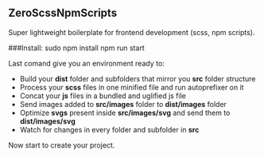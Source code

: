 ## ZeroScssNpmScripts
Super lightweight boilerplate for frontend development (scss, npm scripts).


###Install:
        sudo npm install
        npm run start

Last comand give you an environment ready to:
- Build your **dist** folder and subfolders that mirror you **src** folder structure
- Process your **scss** files in one minified file and run autoprefixer on it
- Concat your **js** files in a bundled and uglified js file
- Send images added to **src/images** folder to **dist/images** folder
- Optimize **svgs** present inside **src/images/svg** and send them to **dist/images/svg**
- Watch for changes in every folder and subfolder in **src** 

Now start to create your project.


